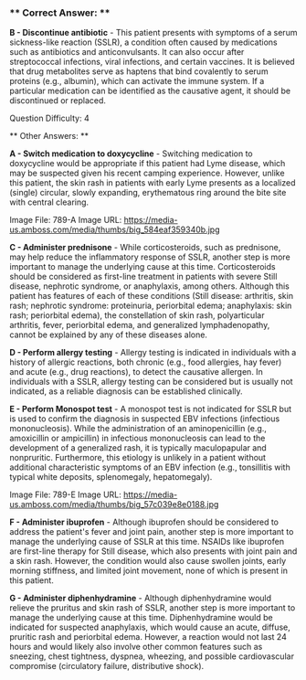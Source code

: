 ### ** Correct Answer: **

**B - Discontinue antibiotic** - This patient presents with symptoms of a serum sickness-like reaction (SSLR), a condition often caused by medications such as antibiotics and anticonvulsants. It can also occur after streptococcal infections, viral infections, and certain vaccines. It is believed that drug metabolites serve as haptens that bind covalently to serum proteins (e.g., albumin), which can activate the immune system. If a particular medication can be identified as the causative agent, it should be discontinued or replaced.

Question Difficulty: 4

** Other Answers: **

**A - Switch medication to doxycycline** - Switching medication to doxycycline would be appropriate if this patient had Lyme disease, which may be suspected given his recent camping experience. However, unlike this patient, the skin rash in patients with early Lyme presents as a localized (single) circular, slowly expanding, erythematous ring around the bite site with central clearing.

Image File: 789-A
Image URL: https://media-us.amboss.com/media/thumbs/big_584eaf359340b.jpg

**C - Administer prednisone** - While corticosteroids, such as prednisone, may help reduce the inflammatory response of SSLR, another step is more important to manage the underlying cause at this time. Corticosteroids should be considered as first-line treatment in patients with severe Still disease, nephrotic syndrome, or anaphylaxis, among others. Although this patient has features of each of these conditions (Still disease: arthritis, skin rash; nephrotic syndrome: proteinuria, periorbital edema; anaphylaxis: skin rash; periorbital edema), the constellation of skin rash, polyarticular arthritis, fever, periorbital edema, and generalized lymphadenopathy, cannot be explained by any of these diseases alone.

**D - Perform allergy testing** - Allergy testing is indicated in individuals with a history of allergic reactions, both chronic (e.g., food allergies, hay fever) and acute (e.g., drug reactions), to detect the causative allergen. In individuals with a SSLR, allergy testing can be considered but is usually not indicated, as a reliable diagnosis can be established clinically.

**E - Perform Monospot test** - A monospot test is not indicated for SSLR but is used to confirm the diagnosis in suspected EBV infections (infectious mononucleosis). While the administration of an aminopenicillin (e.g., amoxicillin or ampicillin) in infectious mononucleosis can lead to the development of a generalized rash, it is typically maculopapular and nonpruritic. Furthermore, this etiology is unlikely in a patient without additional characteristic symptoms of an EBV infection (e.g., tonsillitis with typical white deposits, splenomegaly, hepatomegaly).

Image File: 789-E
Image URL: https://media-us.amboss.com/media/thumbs/big_57c039e8e0188.jpg

**F - Administer ibuprofen** - Although ibuprofen should be considered to address the patient's fever and joint pain, another step is more important to manage the underlying cause of SSLR at this time. NSAIDs like ibuprofen are first-line therapy for Still disease, which also presents with joint pain and a skin rash. However, the condition would also cause swollen joints, early morning stiffness, and limited joint movement, none of which is present in this patient.

**G - Administer diphenhydramine** - Although diphenhydramine would relieve the pruritus and skin rash of SSLR, another step is more important to manage the underlying cause at this time. Diphenhydramine would be indicated for suspected anaphylaxis, which would cause an acute, diffuse, pruritic rash and periorbital edema. However, a reaction would not last 24 hours and would likely also involve other common features such as sneezing, chest tightness, dyspnea, wheezing, and possible cardiovascular compromise (circulatory failure, distributive shock).

